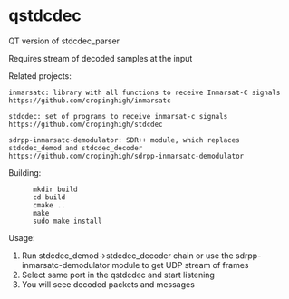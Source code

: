 # qstdcdec
QT version of stdcdec_parser

Requires stream of decoded samples at the input

Related projects:

    inmarsatc: library with all functions to receive Inmarsat-C signals
    https://github.com/cropinghigh/inmarsatc

    stdcdec: set of programs to receive inmarsat-c signals
    https://github.com/cropinghigh/stdcdec

    sdrpp-inmarsatc-demodulator: SDR++ module, which replaces stdcdec_demod and stdcdec_decoder
    https://github.com/cropinghigh/sdrpp-inmarsatc-demodulator

Building:

          mkdir build
          cd build
          cmake ..
          make
          sudo make install

Usage:
  1.  Run stdcdec_demod->stdcdec_decoder chain or use the sdrpp-inmarsatc-demodulator module to get UDP stream of frames
  2.  Select same port in the qstdcdec and start listening
  3.  You will seee decoded packets and messages

